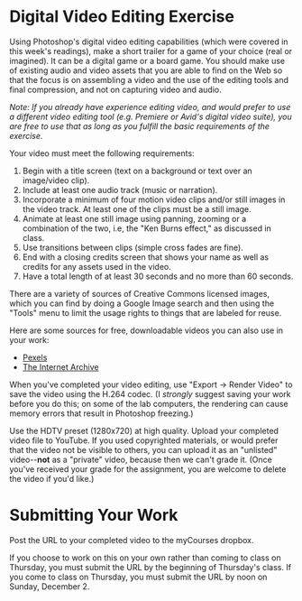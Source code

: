 # Digital Video Editing Exercise

Using Photoshop's digital video editing capabilities (which were covered in this week's readings), make a short trailer for a game of your choice (real or imagined). It can be a digital game or a board game. You should make use of existing audio and video assets that you are able to find on the Web so that the focus is on assembling a video and the use of the editing tools and final compression, and not on capturing video and audio.  

*Note: If you already have experience editing video, and would prefer to use a different video editing tool (e.g. Premiere or Avid's digital video suite), you are free to use that as long as you fulfill the basic requirements of the exercise.*


Your video must meet the following requirements:
1.	Begin with a title screen (text on a background or text over an image/video clip).
2.	Include at least one audio track (music or narration).  
3.	Incorporate a minimum of four motion video clips and/or still images in the video track. At least one of the clips must be a still image. 
4.	Animate at least one still image using panning, zooming or a combination of the two, i.e, the "Ken Burns effect," as discussed in class.  
5.	Use transitions between clips (simple cross fades are fine).
6.	End with a closing credits screen that shows your name as well as credits for any assets used in the video.
7.	Have a total length of at least 30 seconds and no more than 60 seconds.

There are a variety of sources of Creative Commons licensed images, which you can find by doing a Google Image search and then using the "Tools" menu to limit the usage rights to things that are labeled for reuse. 

Here are some sources for free, downloadable videos you can also use in your work:
- [Pexels](https://videos.pexels.com/video-license)
- [The Internet Archive](https://archive.org/details/movies)

When you've completed your video editing, use "Export -> Render Video" to save the video using the H.264 codec. (I *strongly* suggest saving your work before you do this; on some of the lab computers, the rendering can cause memory errors that result in Photoshop freezing.)

Use the HDTV preset (1280x720) at high quality. Upload your completed video file to YouTube. If you used copyrighted materials, or would prefer that the video not be visible to others, you can upload it as an "unlisted" video--**not** as a "private" video, because then we can't grade it. (Once you've received your grade for the assignment, you are welcome to delete the video if you'd like.)

# Submitting Your Work
Post the URL to your completed video to the myCourses dropbox. 

If you choose to work on this on your own rather than coming to class on Thursday, you must submit the URL by the beginning of Thursday's class. If you come to class on Thursday, you must submit the URL by noon on Sunday, December 2. 








